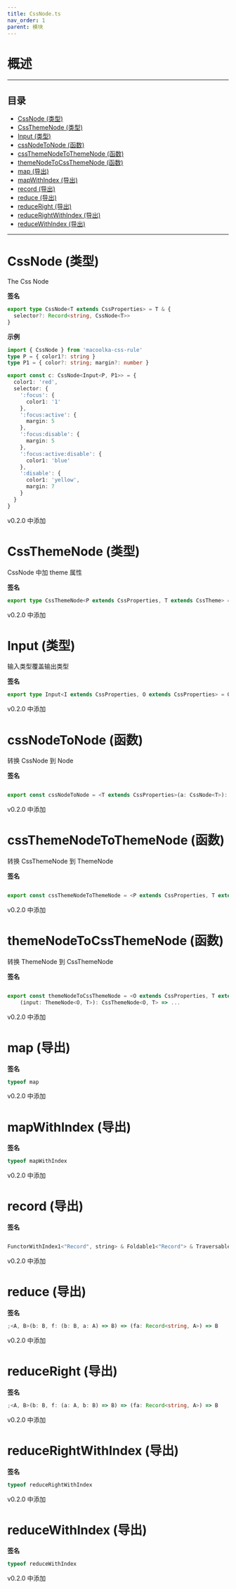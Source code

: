 ```yaml
---
title: CssNode.ts
nav_order: 1
parent: 模块
---
```


# 概述

---

<h2 class="text-delta">目录</h2>

- [CssNode (类型)](#cssnode-%E7%B1%BB%E5%9E%8B)
- [CssThemeNode (类型)](#cssthemenode-%E7%B1%BB%E5%9E%8B)
- [Input (类型)](#input-%E7%B1%BB%E5%9E%8B)
- [cssNodeToNode (函数)](#cssnodetonode-%E5%87%BD%E6%95%B0)
- [cssThemeNodeToThemeNode (函数)](#cssthemenodetothemenode-%E5%87%BD%E6%95%B0)
- [themeNodeToCssThemeNode (函数)](#themenodetocssthemenode-%E5%87%BD%E6%95%B0)
- [map (导出)](#map-%E5%AF%BC%E5%87%BA)
- [mapWithIndex (导出)](#mapwithindex-%E5%AF%BC%E5%87%BA)
- [record (导出)](#record-%E5%AF%BC%E5%87%BA)
- [reduce (导出)](#reduce-%E5%AF%BC%E5%87%BA)
- [reduceRight (导出)](#reduceright-%E5%AF%BC%E5%87%BA)
- [reduceRightWithIndex (导出)](#reducerightwithindex-%E5%AF%BC%E5%87%BA)
- [reduceWithIndex (导出)](#reducewithindex-%E5%AF%BC%E5%87%BA)

---

# CssNode (类型)

The Css Node

**签名**

```ts
export type CssNode<T extends CssProperties> = T & {
  selector?: Record<string, CssNode<T>>
}
```

**示例**

```ts
import { CssNode } from 'macoolka-css-rule'
type P = { color1?: string }
type P1 = { color?: string; margin?: number }

export const c: CssNode<Input<P, P1>> = {
  color1: 'red',
  selector: {
    ':focus': {
      color1: '1'
    },
    ':focus:active': {
      margin: 5
    },
    ':focus:disable': {
      margin: 5
    },
    ':focus:active:disable': {
      color1: 'blue'
    },
    ':disable': {
      color1: 'yellow',
      margin: 7
    }
  }
}
```

v0.2.0 中添加

# CssThemeNode (类型)

CssNode 中加 theme 属性

**签名**

```ts
export type CssThemeNode<P extends CssProperties, T extends CssTheme> = CssNode<P> & { theme?: T }
```

v0.2.0 中添加

# Input (类型)

输入类型覆盖输出类型

**签名**

```ts
export type Input<I extends CssProperties, O extends CssProperties> = O & I
```

v0.2.0 中添加

# cssNodeToNode (函数)

转换 CssNode 到 Node

**签名**

```ts

export const cssNodeToNode = <T extends CssProperties>(a: CssNode<T>): Node<T> => ...

```

v0.2.0 中添加

# cssThemeNodeToThemeNode (函数)

转换 CssThemeNode 到 ThemeNode

**签名**

```ts

export const cssThemeNodeToThemeNode = <P extends CssProperties, T extends CssTheme>(a: CssThemeNode<P, T>): ThemeNode<P, T> => ...

```

v0.2.0 中添加

# themeNodeToCssThemeNode (函数)

转换 ThemeNode 到 CssThemeNode

**签名**

```ts

export const themeNodeToCssThemeNode = <O extends CssProperties, T extends CssTheme>
    (input: ThemeNode<O, T>): CssThemeNode<O, T> => ...

```

v0.2.0 中添加

# map (导出)

**签名**

```ts
typeof map
```

v0.2.0 中添加

# mapWithIndex (导出)

**签名**

```ts
typeof mapWithIndex
```

v0.2.0 中添加

# record (导出)

**签名**

```ts

FunctorWithIndex1<"Record", string> & Foldable1<"Record"> & TraversableWithIndex1<"Record", string> & Compactable1<"Record"> & FilterableWithIndex1<"Record", string> & Witherable1<"Record"> & FoldableWithIndex1<"Record", string>

```

v0.2.0 中添加

# reduce (导出)

**签名**

```ts
;<A, B>(b: B, f: (b: B, a: A) => B) => (fa: Record<string, A>) => B
```

v0.2.0 中添加

# reduceRight (导出)

**签名**

```ts
;<A, B>(b: B, f: (a: A, b: B) => B) => (fa: Record<string, A>) => B
```

v0.2.0 中添加

# reduceRightWithIndex (导出)

**签名**

```ts
typeof reduceRightWithIndex
```

v0.2.0 中添加

# reduceWithIndex (导出)

**签名**

```ts
typeof reduceWithIndex
```

v0.2.0 中添加
